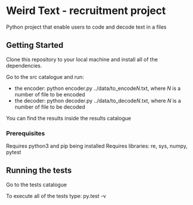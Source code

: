 # Weird Text - recruitment project

Python project that enable users to code and decode text in a files

## Getting Started 

Clone this repository to your local machine and install all of the dependencies. 

Go to the src catalogue and run: 
- the encoder: python encoder.py ../data/to_encode*N*.txt, where *N* is a number of file to be encoded
- the decoder: python decoder.py ../data/to_decode*N*.txt, where *N* is a number of file to be decoded

You can find the results inside the results catalogue

### Prerequisites

Requires python3 and pip being installed 
Requires libraries: re, sys, numpy, pytest


## Running the tests

Go to the tests catalogue 

To execute all of the tests type: py.test -v